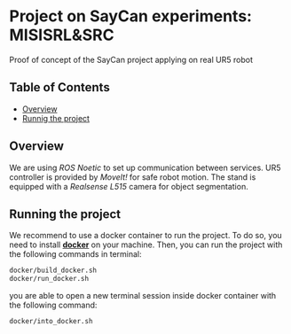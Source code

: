 # Project on SayCan experiments: MISISRL&SRC
Proof of concept of the SayCan project applying on real UR5 robot

## Table of Contents
- [Overview](#overview)
- [Runnig the project](#running-the-project)


## Overview
We are using *ROS Noetic* to set up communication between services. UR5 controller is provided by *MoveIt!* for safe robot motion. The stand is equipped with a *Realsense L515* camera for object segmentation.
## Running the project
We recommend to use a docker container to run the project. To do so, you need to install [**docker**](https://docs.docker.com/engine/install/ubuntu/) on your machine.
 Then, you can run the project with the following commands in terminal:
```bash
docker/build_docker.sh
docker/run_docker.sh
```
you are able to open a new terminal session inside docker container with the following command:
```bash
docker/into_docker.sh
```
